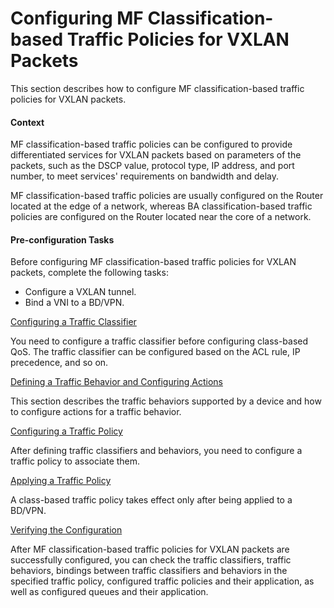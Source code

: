 Configuring MF Classification-based Traffic Policies for VXLAN Packets
======================================================================

This section describes how to configure MF classification-based traffic policies for VXLAN packets.

#### Context

MF classification-based traffic policies can be configured to provide differentiated services for VXLAN packets based on parameters of the packets, such as the DSCP value, protocol type, IP address, and port number, to meet services' requirements on bandwidth and delay.

MF classification-based traffic policies are usually configured on the Router located at the edge of a network, whereas BA classification-based traffic policies are configured on the Router located near the core of a network.


#### Pre-configuration Tasks

Before configuring MF classification-based traffic policies for VXLAN packets, complete the following tasks:

* Configure a VXLAN tunnel.
* Bind a VNI to a BD/VPN.


[Configuring a Traffic Classifier](../../../../software/nev8r10_vrpv8r16/user/ne/dc_ne_qos_cfg_0127.html)

You need to configure a traffic classifier before configuring class-based QoS. The traffic classifier can be configured based on the ACL rule, IP precedence, and so on.

[Defining a Traffic Behavior and Configuring Actions](../../../../software/nev8r10_vrpv8r16/user/ne/dc_ne_qos_cfg_0128.html)

This section describes the traffic behaviors supported by a device and how to configure actions for a traffic behavior.

[Configuring a Traffic Policy](../../../../software/nev8r10_vrpv8r16/user/ne/dc_ne_qos_cfg_0129.html)

After defining traffic classifiers and behaviors, you need to configure a traffic policy to associate them.

[Applying a Traffic Policy](../../../../software/nev8r10_vrpv8r16/user/ne/dc_ne_qos_cfg_0130.html)

A class-based traffic policy takes effect only after being applied to a BD/VPN.

[Verifying the Configuration](../../../../software/nev8r10_vrpv8r16/user/ne/dc_ne_qos_cfg_0132.html)

After MF classification-based traffic policies for VXLAN packets are successfully configured, you can check the traffic classifiers, traffic behaviors, bindings between traffic classifiers and behaviors in the specified traffic policy, configured traffic policies and their application, as well as configured queues and their application.